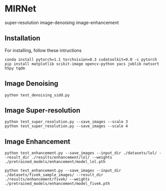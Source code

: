 # MIRNet
 super-resolution image-denoising image-enhancement
 ## Installation
 For installing, follow these intructions
 ```
 conda install pytorch=1.1 torchvision=0.3 cudatoolkit=9.0 -c pytorch
pip install matplotlib scikit-image opencv-python yacs joblib natsort h5py tqdm
 ```
 
## Image Denoising

```
python test_denoising_sidd.py
```

## Image Super-resolution

```
python test_super_resolution.py --save_images --scale 3
python test_super_resolution.py --save_images --scale 4
```

## Image Enhancement

```
python test_enhancement.py --save_images --input_dir ./datasets/lol/ --result_dir ./results/enhancement/lol/ --weights ./pretrained_models/enhancement/model_lol.pth
```
```
python test_enhancement.py --save_images --input_dir ./datasets/fivek_sample_images/ --result_dir ./results/enhancement/fivek/ --weights ./pretrained_models/enhancement/model_fivek.pth
```
